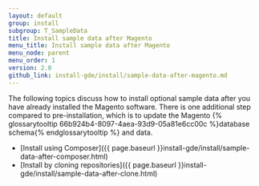 ```yaml
---
layout: default
group: install
subgroup: T_SampleData
title: Install sample data after Magento
menu_title: Install sample data after Magento
menu_node: parent
menu_order: 1
version: 2.0
github_link: install-gde/install/sample-data-after-magento.md
---
```


The following topics discuss how to install optional sample data after you have already installed the Magento software. There is one additional step compared to pre-installation, which is to update the Magento {% glossarytooltip 66b924b4-8097-4aea-93d9-05a81e6cc00c %}database schema{% endglossarytooltip %} and data.

*	[Install using Composer]({{ page.baseurl }}install-gde/install/sample-data-after-composer.html)
*	[Install by cloning repositories]({{ page.baseurl }}install-gde/install/sample-data-after-clone.html)
